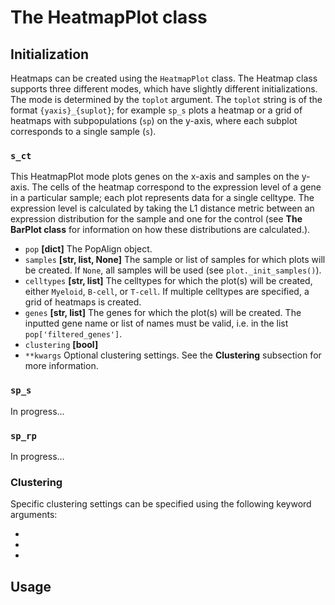 # The HeatmapPlot class

## Initialization

Heatmaps can be created using the `HeatmapPlot` class. The Heatmap class supports three different modes, which have slightly 
different initializations. The mode is determined by the `toplot` argument. The `toplot` string is of the format
`{yaxis}_{suplot}`; for example `sp_s` plots a heatmap or a grid of heatmaps with subpopulations (`sp`) on the 
y-axis, where each subplot corresponds to a single sample (`s`).

### `s_ct`

This HeatmapPlot mode plots genes on the x-axis and samples on the y-axis. The cells of the heatmap correspond to the expression
level of a gene in a particular sample; each plot represents data for a single celltype. The expression level is calculated by taking
the L1 distance metric between an expression distribution for the sample and one for the control (see **The BarPlot class** for
information on how these distributions are calculated.).

* `pop` **[dict]** The PopAlign object.
* `samples` **[str, list, None]** The sample or list of samples for which plots will be created. If `None`, all samples
    will be used (see `plot._init_samples()`). 
* `celltypes` **[str, list]** The celltypes for which the plot(s) will be created, either `Myeloid`, `B-cell`, or `T-cell`. If
    multiple celltypes are specified, a grid of heatmaps is created.
* `genes` **[str, list]** The genes for which the plot(s) will be created. The inputted gene name or list of names must be valid, 
    i.e. in the list `pop['filtered_genes']`.
* `clustering` **[bool]**
* `**kwargs` Optional clustering settings. See the **Clustering** subsection for more information. 

### `sp_s`

In progress...

### `sp_rp` 

In progress... 

### Clustering

Specific clustering settings can be specified using the following keyword arguments:

* 
* 
* 


## Usage



